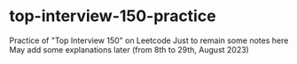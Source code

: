 # top-interview-150-practice
Practice of "Top Interview 150" on Leetcode
Just to remain some notes here
May add some explanations later
(from 8th to 29th, August 2023)
